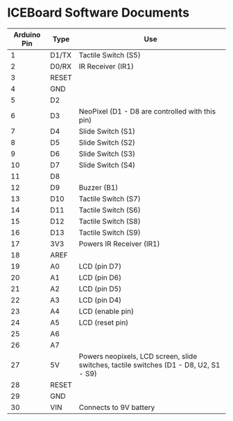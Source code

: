 # ICEBoard Software Documents
| Arduino Pin | Type  | Use                                             |
| ----------- | ----  | ----------------------------------------------- |
|  1          | D1/TX | Tactile Switch (S5)                             |
|  2          | D0/RX | IR Receiver (IR1)                               |
|  3          | RESET |
|  4          | GND   |
|  5          | D2    |
|  6          | D3    | NeoPixel (D1 - D8 are controlled with this pin) |
|  7          | D4    | Slide Switch (S1)                               |
|  8          | D5    | Slide Switch (S2)                               |
|  9          | D6    | Slide Switch (S3)                               |
| 10          | D7    | Slide Switch (S4)                               |
| 11          | D8    |
| 12          | D9    | Buzzer (B1)                                     |
| 13          | D10   | Tactile Switch (S7)                             |
| 14          | D11   | Tactile Switch (S6)                             |
| 15          | D12   | Tactile Switch (S8)                             |
| 16          | D13   | Tactile Switch (S9)                             |
| 17          | 3V3   | Powers IR Receiver (IR1)                        |
| 18          | AREF  |
| 19          | A0    | LCD (pin D7)                                    |
| 20          | A1    | LCD (pin D6)                                    |
| 21          | A2    | LCD (pin D5)                                    |
| 22          | A3    | LCD (pin D4)                                    |
| 23          | A4    | LCD (enable pin)                                |
| 24          | A5    | LCD (reset pin)                                 |
| 25          | A6    |
| 26          | A7    |
| 27          | 5V    | Powers neopixels, LCD screen, slide switches, tactile switches (D1 - D8, U2, S1 - S9) |
| 28          | RESET |
| 29          | GND   |
| 30          | VIN   | Connects to 9V battery                          |
